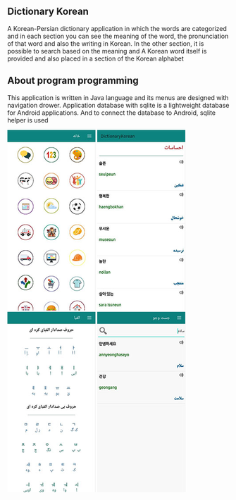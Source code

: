 ## Dictionary Korean

A Korean-Persian dictionary application in which the words are categorized and in each section you can see the meaning of the word, the pronunciation of that word and also the writing in Korean.
In the other section, it is possible to search based on the meaning and A Korean word itself is provided and also placed in a section of the Korean alphabet


## About program programming

This application is written in Java language and its menus are designed with navigation drower.
Application database with sqlite is a lightweight database for Android applications.
And to connect the database to Android, sqlite helper is used


![](image/image1.jpg)    ![](image/image2.jpg)   ![](image/image3.jpg)  ![](image/image4.jpg)
